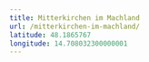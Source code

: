 ```yaml
---
title: Mitterkirchen im Machland
url: /mitterkirchen-im-machland/
latitude: 48.1865767
longitude: 14.708032300000001
---
```

